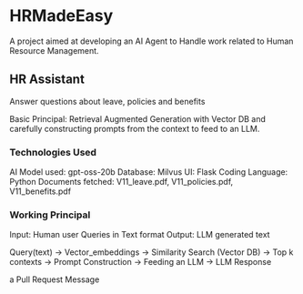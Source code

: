 # HRMadeEasy
A project aimed at developing an AI Agent to Handle work related to Human Resource Management.

## HR Assistant
Answer questions about leave, policies and benefits

Basic Principal: Retrieval Augmented Generation with Vector DB and carefully constructing prompts from the context to feed to an LLM.

### Technologies Used
AI Model used: gpt-oss-20b
Database: Milvus
UI: Flask
Coding Language: Python
Documents fetched: V11_leave.pdf, V11_policies.pdf, V11_benefits.pdf

### Working Principal
Input: Human user Queries in Text format
Output: LLM generated text

Query(text) -> Vector_embeddings -> Similarity Search (Vector DB) -> Top k contexts -> Prompt Construction -> Feeding an LLM -> LLM Response

a Pull Request Message